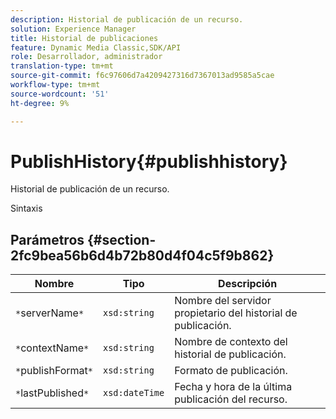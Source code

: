 ```yaml
---
description: Historial de publicación de un recurso.
solution: Experience Manager
title: Historial de publicaciones
feature: Dynamic Media Classic,SDK/API
role: Desarrollador, administrador
translation-type: tm+mt
source-git-commit: f6c97606d7a4209427316d7367013ad9585a5cae
workflow-type: tm+mt
source-wordcount: '51'
ht-degree: 9%

---
```



# PublishHistory{#publishhistory}

Historial de publicación de un recurso.

Sintaxis

## Parámetros {#section-2fc9bea56b6d4b72b80d4f04c5f9b862}

| Nombre | Tipo | Descripción |
|---|---|---|
| `*`serverName`*` | `xsd:string` | Nombre del servidor propietario del historial de publicación. |
| `*`contextName`*` | `xsd:string` | Nombre de contexto del historial de publicación. |
| `*`publishFormat`*` | `xsd:string` | Formato de publicación. |
| `*`lastPublished`*` | `xsd:dateTime` | Fecha y hora de la última publicación del recurso. |

